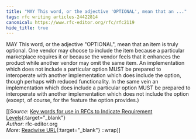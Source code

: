 ```yaml
---
title: "MAY This word, or the adjective 'OPTIONAL', mean that an ..."
tags: rfc writing articles-24422814
canonical: https://www.rfc-editor.org/rfc/rfc2119
hide_title: true
---
```


MAY This word, or the adjective "OPTIONAL", mean that an item is truly optional. One vendor may choose to include the item because a particular marketplace requires it or because the vendor feels that it enhances the product while another vendor may omit the same item. An implementation which does not include a particular option MUST be prepared to interoperate with another implementation which does include the option, though perhaps with reduced functionality. In the same vein an implementation which does include a particular option MUST be prepared to interoperate with another implementation which does not include the option (except, of course, for the feature the option provides.)


[[_Source_: [Key words for use in RFCs to Indicate Requirement Levels](https://www.rfc-editor.org/rfc/rfc2119){:target="_blank"}<br>
_Author_: rfc-editor.org<br>
_More_: [Readwise URL](https://readwise.io/open/476588396){:target="_blank"}
::wrap]]